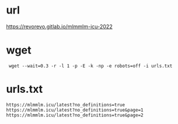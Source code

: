 # url
https://revorevo.gitlab.io/mlmmlm-icu-2022

# wget
` wget --wait=0.3 -r -l 1 -p -E -k -np -e robots=off -i urls.txt`

# urls.txt
```
https://mlmmlm.icu/latest?no_definitions=true
https://mlmmlm.icu/latest?no_definitions=true&page=1
https://mlmmlm.icu/latest?no_definitions=true&page=2

```
